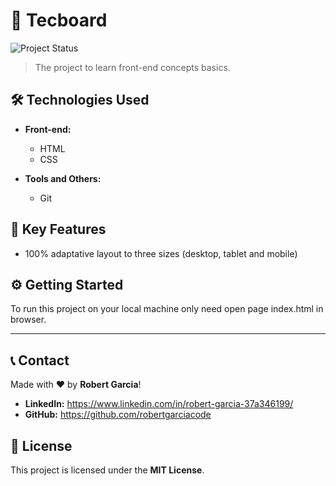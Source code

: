 # 🚀 Tecboard

![Project Status](https://img.shields.io/badge/Status-In%20Progress-yellow)

> The project to learn front-end concepts basics.

## 🛠️ Technologies Used

* **Front-end:**
    * HTML
    * CSS

* **Tools and Others:**
    * Git

## 🌟 Key Features

* 100% adaptative layout to three sizes (desktop, tablet and mobile)

## ⚙️ Getting Started

To run this project on your local machine only need open page index.html in browser.

---

## 📞 Contact

Made with ❤️ by **Robert Garcia**!

* **LinkedIn:** https://www.linkedin.com/in/robert-garcia-37a346199/
* **GitHub:** https://github.com/robertgarciacode

## 📄 License

This project is licensed under the **MIT License**.